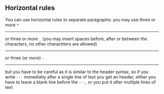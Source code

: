 Horizontal rules
----------------

You can use horizontal rules to separate paragraphs: you may use three or more `*`
******
or three or more `_` (you may insert spaces before, after or between the characters, no other charachters are allowed)
__ __ __ __ 

or three (or more) `-` 

---

but you have to be careful as it is similar to the header syntax, so if you write `---` immediatly after a single line of text you get an header, either you have to leave a blank line before the `---`, or you put it after multiple lines of text